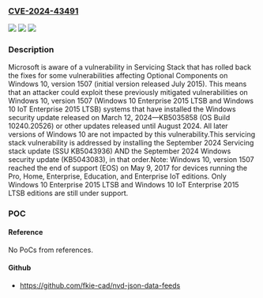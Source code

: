 ### [CVE-2024-43491](https://cve.mitre.org/cgi-bin/cvename.cgi?name=CVE-2024-43491)
![](https://img.shields.io/static/v1?label=Product&message=Windows%2010%20Version%201507&color=blue)
![](https://img.shields.io/static/v1?label=Version&message=10.0.0%3C%2010.0.10240.20766%20&color=brighgreen)
![](https://img.shields.io/static/v1?label=Vulnerability&message=CWE-416%3A%20Use%20After%20Free&color=brighgreen)

### Description

Microsoft is aware of a vulnerability in Servicing Stack that has rolled back the fixes for some vulnerabilities affecting Optional Components on Windows 10, version 1507 (initial version released July 2015). This means that an attacker could exploit these previously mitigated vulnerabilities on Windows 10, version 1507 (Windows 10 Enterprise 2015 LTSB and Windows 10 IoT Enterprise 2015 LTSB) systems that have installed the Windows security update released on March 12, 2024—KB5035858 (OS Build 10240.20526) or other updates released until August 2024. All later versions of Windows 10 are not impacted by this vulnerability.This servicing stack vulnerability is addressed by installing the September 2024 Servicing stack update (SSU KB5043936) AND the September 2024 Windows security update (KB5043083), in that order.Note: Windows 10, version 1507 reached the end of support (EOS) on May 9, 2017 for devices running the Pro, Home, Enterprise, Education, and Enterprise IoT editions. Only Windows 10 Enterprise 2015 LTSB and Windows 10 IoT Enterprise 2015 LTSB editions are still under support.

### POC

#### Reference
No PoCs from references.

#### Github
- https://github.com/fkie-cad/nvd-json-data-feeds

